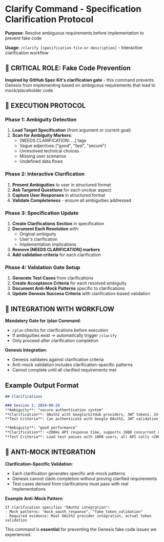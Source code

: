 # Clarify Command - Specification Clarification Protocol

**Purpose**: Resolve ambiguous requirements before implementation to prevent fake code

**Usage**: `/clarify [specification-file-or-description]` - Interactive clarification workflow

## 🎯 CRITICAL ROLE: Fake Code Prevention

**Inspired by GitHub Spec Kit's clarification gate** - this command prevents Genesis from implementing based on ambiguous requirements that lead to mock/placeholder code.

## 🚀 EXECUTION PROTOCOL

### Phase 1: Ambiguity Detection
1. **Load Target Specification** (from argument or current goal)
2. **Scan for Ambiguity Markers**:
   - [NEEDS CLARIFICATION: ...] tags
   - Vague adjectives ("good", "fast", "secure")
   - Unresolved technical choices
   - Missing user scenarios
   - Undefined data flows

### Phase 2: Interactive Clarification
1. **Present Ambiguities** to user in structured format
2. **Ask Targeted Questions** for each unclear aspect
3. **Capture User Responses** in structured format
4. **Validate Completeness** - ensure all ambiguities addressed

### Phase 3: Specification Update
1. **Create Clarifications Section** in specification
2. **Document Each Resolution** with:
   - Original ambiguity
   - User's clarification
   - Implementation implications
3. **Remove [NEEDS CLARIFICATION] markers**
4. **Add validation criteria** for each clarification

### Phase 4: Validation Gate Setup
1. **Generate Test Cases** from clarifications
2. **Create Acceptance Criteria** for each resolved ambiguity
3. **Document Anti-Mock Patterns** specific to clarifications
4. **Update Genesis Success Criteria** with clarification-based validation

## 🔗 INTEGRATION WITH WORKFLOW

**Mandatory Gate for /plan Command**:
- `/plan` checks for clarifications before execution
- If ambiguities exist → automatically trigger `/clarify`
- Only proceed after clarification completion

**Genesis Integration**:
- Genesis validates against clarification criteria
- Anti-mock validation includes clarification-specific patterns
- Cannot complete until all clarified requirements met

## Example Output Format

```markdown
## Clarifications

### Session 1: 2024-09-24
**Ambiguity**: "secure authentication system"
**Clarification**: OAuth2 with Google/GitHub providers, JWT tokens, 24-hour expiry
**Test Criteria**: Can authenticate with Google OAuth2, JWT validation works, tokens expire properly

**Ambiguity**: "good performance"
**Clarification**: <200ms API response time, supports 1000 concurrent users
**Test Criteria**: Load test passes with 1000 users, all API calls <200ms p95
```

## 🚨 ANTI-MOCK INTEGRATION

**Clarification-Specific Validation**:
- Each clarification generates specific anti-mock patterns
- Genesis cannot claim completion without proving clarified requirements
- Test cases derived from clarifications must pass with real implementations

**Example Anti-Mock Pattern**:
```
If clarification specifies "OAuth2 integration":
- Mock patterns: "mock_oauth_response", "fake_token_validation"
- Required evidence: Real OAuth2 provider integration, actual token validation
```

This command is **essential** for preventing the Genesis fake code issues we experienced.
